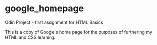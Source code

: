 google_homepage
===============

Odin Project - first assignment for HTML Basics

This is a copy of Google's home page for the purposes of furthering my HTML and CSS learning.
